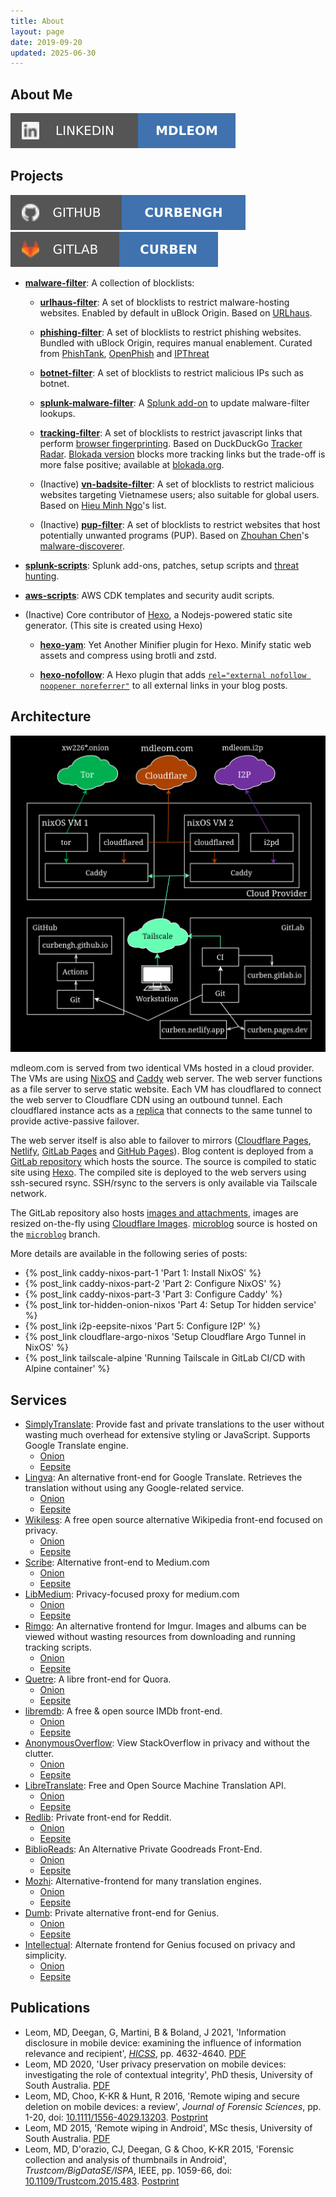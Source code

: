 ```yaml
---
title: About
layout: page
date: 2019-09-20
updated: 2025-06-30
---
```


## About Me

[![LinkedIn handle](/svg/linkedin.svg)](https://www.linkedin.com/in/mdleom/)

## Projects

[![GitHub handle](/svg/github.svg)](https://github.com/curbengh) [![GitLab handle](/svg/gitlab.svg)](https://gitlab.com/curben)

- [**malware-filter**](https://gitlab.com/malware-filter): A collection of blocklists:

  - [**urlhaus-filter**](https://gitlab.com/malware-filter/urlhaus-filter): A set of blocklists to restrict malware-hosting websites. Enabled by default in uBlock Origin. Based on [URLhaus](https://urlhaus.abuse.ch/).

  - [**phishing-filter**](https://gitlab.com/malware-filter/phishing-filter): A set of blocklists to restrict phishing websites. Bundled with uBlock Origin, requires manual enablement. Curated from [PhishTank](https://www.phishtank.com/), [OpenPhish](https://openphish.com/) and [IPThreat](https://ipthreat.net/)

  - [**botnet-filter**](https://gitlab.com/malware-filter/botnet-filter): A set of blocklists to restrict malicious IPs such as botnet.

  - [**splunk-malware-filter**](https://gitlab.com/malware-filter/splunk-malware-filter): A [Splunk add-on](https://splunkbase.splunk.com/app/6970) to update malware-filter lookups.

  - [**tracking-filter**](https://gitlab.com/malware-filter/tracking-filter): A set of blocklists to restrict javascript links that perform [browser fingerprinting](https://en.wikipedia.org/wiki/Web_tracking). Based on DuckDuckGo [Tracker Radar](https://github.com/duckduckgo/tracker-radar). [Blokada version](https://community.blokada.org/t/introducing-duckduckgo-tracker-radar-to-blokada/469) blocks more tracking links but the trade-off is more false positive; available at [blokada.org](https://blokada.org/blocklists/ddgtrackerradar/standard/hosts.txt).

  - (Inactive) [**vn-badsite-filter**](https://gitlab.com/malware-filter/vn-badsite-filter): A set of blocklists to restrict malicious websites targeting Vietnamese users; also suitable for global users. Based on [Hieu Minh Ngo](https://chongluadao.vn)'s list.

  - (Inactive) [**pup-filter**](https://gitlab.com/malware-filter/pup-filter): A set of blocklists to restrict websites that host potentially unwanted programs (PUP). Based on [Zhouhan Chen](https://zhouhanc.com/)'s [malware-discoverer](https://github.com/zhouhanc/malware-discoverer).

- [**splunk-scripts**](https://gitlab.com/curben/splunk-scripts): Splunk add-ons, patches, setup scripts and [threat hunting](/threat-hunting/).

- [**aws-scripts**](https://gitlab.com/curben/aws-scripts): AWS CDK templates and security audit scripts.

- (Inactive) Core contributor of [Hexo](https://github.com/hexojs/hexo), a Nodejs-powered static site generator. (This site is created using Hexo)

  - [**hexo-yam**](https://github.com/curbengh/hexo-yam): Yet Another Minifier plugin for Hexo. Minify static web assets and compress using brotli and zstd.

  - [**hexo-nofollow**](https://github.com/curbengh/hexo-nofollow): A Hexo plugin that adds [`rel="external nofollow noopener noreferrer"`](https://developer.mozilla.org/en-US/docs/Web/HTML/Link_types) to all external links in your blog posts.

## Architecture

![Architecture behind mdleom.com](about/website-architecture.png)

mdleom.com is served from two identical VMs hosted in a cloud provider. The VMs are using [NixOS](https://nixos.org/) and [Caddy](https://caddyserver.com/) web server. The web server functions as a file server to serve static website. Each VM has cloudflared to connect the web server to Cloudflare CDN using an outbound tunnel. Each cloudflared instance acts as a [replica](https://developers.cloudflare.com/cloudflare-one/connections/connect-apps/install-and-setup/deploy-cloudflared-replicas/) that connects to the same tunnel to provide active-passive failover.

The web server itself is also able to failover to mirrors ([Cloudflare Pages](https://curben.pages.dev), [Netlify](https://curben.netlify.app), [GitLab Pages](https://curben.gitlab.io) and [GitHub Pages](https://curbengh.github.io)). Blog content is deployed from a [GitLab repository](https://gitlab.com/curben/blog) which hosts the source. The source is compiled to static site using [Hexo](https://hexo.io). The compiled site is deployed to the web servers using ssh-secured rsync. SSH/rsync to the servers is only available via Tailscale network.

The GitLab repository also hosts [images and attachments](https://gitlab.com/curben/blog/-/tree/site), images are resized on-the-fly using [Cloudflare Images](https://gitlab.com/curben/blog/-/blob/master/cf-images/index.js). [microblog](/microblog/) source is hosted on the [`microblog`](https://gitlab.com/curben/blog/-/tree/microblog) branch.

More details are available in the following series of posts:

- {% post_link caddy-nixos-part-1 'Part 1: Install NixOS' %}
- {% post_link caddy-nixos-part-2 'Part 2: Configure NixOS' %}
- {% post_link caddy-nixos-part-3 'Part 3: Configure Caddy' %}
- {% post_link tor-hidden-onion-nixos 'Part 4: Setup Tor hidden service' %}
- {% post_link i2p-eepsite-nixos 'Part 5: Configure I2P' %}
- {% post_link cloudflare-argo-nixos 'Setup Cloudflare Argo Tunnel in NixOS' %}
- {% post_link tailscale-alpine 'Running Tailscale in GitLab CI/CD with Alpine container' %}

## Services

- [SimplyTranslate](https://simple-web.org/projects/simplytranslate.html): Provide fast and private translations to the user without wasting much overhead for extensive styling or JavaScript. Supports Google Translate engine.
  - [Onion](http://fmgp3rg56ng6mtb5gvu5hgzwwdyzgkmnanettwnmbnueues7ndw2fkyd.onion)
  - [Eepsite](http://mmiyv57bfhgc7p4pipk7jjqv5meuz5rjijoviquplvhxl3v7aoba.b32.i2p)
- [Lingva](https://github.com/TheDavidDelta/lingva-translate): An alternative front-end for Google Translate. Retrieves the translation without using any Google-related service.
  - [Onion](http://beko4bipbbqvwjizoswa3gcjrj3fdgb6nqthv7mt2gcswd2nln45ooid.onion)
  - [Eepsite](http://ek34dpqqketa3o75jucgiimy6uk5uxyrkr2iv6bt3jnbckshb5la.b32.i2p)
- [Wikiless](https://github.com/Metastem/wikiless): A free open source alternative Wikipedia front-end focused on privacy.
  - [Onion](http://g6gr4dahewooeelw3h44qhqzr3x2jy475xm6rpve4m6hrsqe467lwxad.onion)
  - [Eepsite](http://hflqp2ejxygpj6cdwo3ogfieqmxw3b56w7dblt7bor2ltwk6kcfa.b32.i2p)
- [Scribe](https://sr.ht/~edwardloveall/scribe/): Alternative front-end to Medium.com
  - [Onion](http://3xejtix5tkneqclwbcuqi2mysi3bqp6qv2b3jwp466itjzjjptiwhdqd.onion)
  - [Eepsite](http://4dpb7ukgzbmmccrdpeyxkghptrh5ulvxlnfeyxay2ftzgkwf75ca.b32.i2p)
- [LibMedium](https://git.batsense.net/realaravinth/libmedium): Privacy-focused proxy for medium.com
  - [Onion](http://atfykf7jyn4uxuwdqmonyz4xohrw5mrnrldkwtulxkpictxrm3xxfsyd.onion)
  - [Eepsite](http://c4vqxvn27l7z5neffrasc22xxoglf23eudmp7mtwmk3yqgrbefsa.b32.i2p)
- [Rimgo](https://codeberg.org/video-prize-ranch/rimgo): An alternative frontend for Imgur. Images and albums can be viewed without wasting resources from downloading and running tracking scripts.
  - [Onion](http://eertpnpliglunzserhwbr2unvyfa4dj7j3iq43sktlytvhcmgj4io6id.onion)
  - [Eepsite](http://xazdnfgtzmcbcxhmcbbvr4uodd6jtn4fdiayasghywdn227xsmoa.b32.i2p)
- [Quetre](https://github.com/zyachel/quetre): A libre front-end for Quora.
  - [Onion](http://4sg56knxo4vklsb7uj6iwtnuuwqyrel5im75ovlml6zywdnpeed55xqd.onion)
  - [Eepsite](http://yk5xtcyxoyj4hwj3g5yzdest6ixqri332prqvpwcufmufzdelcuq.b32.i2p)
- [libremdb](https://github.com/zyachel/libremdb): A free & open source IMDb front-end.
  - [Onion](http://ijridx42bzzelztznz7lzeoule4ug45qmtmvhffotdetj6xxaxi54ryd.onion)
  - [Eepsite](http://jjr6zhcpe763emklpklre3vorzluczwd67uxhb5pxslawn4dedwa.b32.i2p)
- [AnonymousOverflow](https://github.com/httpjamesm/AnonymousOverflow): View StackOverflow in privacy and without the clutter.
  - [Onion](http://7gpurrl7besakeh6ml5xkxriamnmt2awbt3u7o5td6lkeocmqujikzad.onion)
  - [Eepsite](http://kb2qqt2ycigflptnyqvamamqnexwnqnzghnwswtty773mn24jkfa.b32.i2p)
- [LibreTranslate](https://github.com/LibreTranslate/LibreTranslate): Free and Open Source Machine Translation API.
  - [Onion](http://ryp7domnuvrha3sm5fohl75vrj3opolykbfv6rh35hg5i4uo3rrpslid.onion)
  - [Eepsite](http://b5nins66p4rpvspyr3j43x26lapr7e5jm4nnvv53gbtljfcbgihq.b32.i2p)
- [Redlib](https://github.com/redlib-org/redlib): Private front-end for Reddit.
  - [Onion](http://dzfahc2b6rbt6zqos4xdfhdzoes25vbsquupge3dcni7rnft7s6fvjyd.onion)
  - [Eepsite](http://qmab3wkogmb6xscouvzpjzaeetemcfikpj7g7vk6wuho4pk7jutq.b32.i2p)
- [BiblioReads](https://github.com/nesaku/BiblioReads): An Alternative Private Goodreads Front-End.
  - [Onion](http://j5lebkdzxk7qtmoopdljgbxced6pgukiisoym4547hrlw7zfxhzd27qd.onion)
  - [Eepsite](http://zgci5oiqqheg4tn3jg7p4765fnea4dwgt3dta24kkwlbfh74ddzq.b32.i2p)
- [Mozhi](https://codeberg.org/aryak/mozhi): Alternative-frontend for many translation engines.
  - [Onion](http://larrc5gh4dldbu4z5ytp7opoek7gstgxfumkagpb7iv6q6kozwiaalqd.onion)
  - [Eepsite](http://fcfaoj2glfht36f56fnyjanhwqeuweq52nm6d5a4j4ldphoxlfgq.b32.i2p)
- [Dumb](https://github.com/rramiachraf/dumb): Private alternative front-end for Genius.
  - [Onion](http://45wl7huszlmd3ikrzstqkgqg2w5sv7uljyzclknbi4oqulqebgb356ad.onion)
  - [Eepsite](http://e5ko75gniu662loixesw56uie52ho23fmc3gm35i3kshl4kra6tq.b32.i2p)
- [Intellectual](https://github.com/Insprill/intellectual): Alternate frontend for Genius focused on privacy and simplicity.
  - [Onion](http://36hoiwja5ehvnwlxbqwmikao6g4szi5kbz6niwgdvzvkolmq4kyuphid.onion)
  - [Eepsite](http://7y3j5s7b6jt3jzjxfxdbfcbww3l6ndre62ek4t6uninc4n6l3qca.b32.i2p)

## Publications

- Leom, MD, Deegan, G, Martini, B & Boland, J 2021, 'Information disclosure in mobile device: examining the influence of information relevance and recipient', [_HICSS_](https://hicss.hawaii.edu/), pp. 4632-4640. [PDF](/files/publications/Information-disclosure-mobile-device.pdf)
- Leom, MD 2020, 'User privacy preservation on mobile devices: investigating the role of contextual integrity', PhD thesis, University of South Australia. [PDF](/files/publications/User-privacy-preservation_thesis.pdf)
- Leom, MD, Choo, K-KR & Hunt, R 2016, 'Remote wiping and secure deletion on mobile devices: a review', _Journal of Forensic Sciences_, pp. 1-20, doi: [10.1111/1556-4029.13203](https://doi.org/10.1111/1556-4029.13203). [Postprint](/files/publications/Remote-wiping-and-secure-deletion-on-mobile-devices-a-review_postprint.pdf)
- Leom, MD 2015, 'Remote wiping in Android', MSc thesis, University of South Australia. [PDF](/files/publications/Remote-wiping-in-Android_thesis.pdf)
- Leom, MD, D'orazio, CJ, Deegan, G & Choo, K-KR 2015, 'Forensic collection and analysis of thumbnails in Android', _Trustcom/BigDataSE/ISPA_, IEEE, pp. 1059-66, doi: [10.1109/Trustcom.2015.483](https://doi.org/10.1109/Trustcom.2015.483). [Postprint](/files/publications/Forensic-collection-and-analysis-of-thumbnails-in-Android_postprint.pdf)

